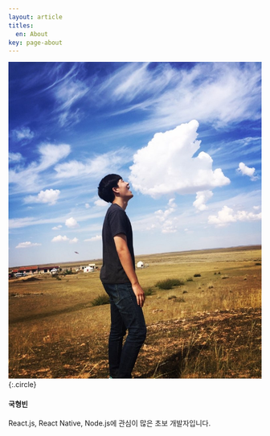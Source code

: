 ```yaml
---
layout: article
titles:
  en: About
key: page-about
---
```


![profile](/assets/images/profile.jpeg){:.circle}

#### 국형빈
React.js, React Native, Node.js에 관심이 많은 초보 개발자입니다.
